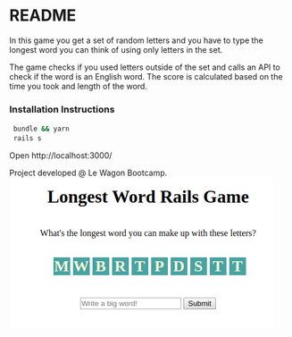 # README

In this game you get a set of random letters and you have to type the longest word you can think of using only letters in the set. 

The game checks if you used letters outside of the set and calls an API to check if the word is an English word. The score is calculated based on the time you took and length of the word.

### Installation Instructions
```bash
 bundle && yarn
 rails s
```
Open http://localhost:3000/

Project developed @ Le Wagon Bootcamp.
![Screenshot](app/assets/images/longest_word.png)